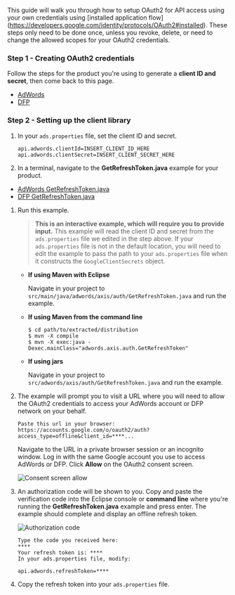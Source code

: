 This guide will walk you through how to setup OAuth2 for API access using your
own credentials using [installed application flow]
(https://developers.google.com/identity/protocols/OAuth2#installed). These steps
only need to be done once, unless you revoke, delete, or need to change the
allowed scopes for your OAuth2 credentials.

### Step 1 - Creating OAuth2 credentials

Follow the steps for the product you're using to generate a
**client ID and secret**, then come back to this page.

* [AdWords](https://developers.google.com/adwords/api/docs/guides/authentication)
* [DFP](https://developers.google.com/doubleclick-publishers/docs/authentication)

### Step 2 - Setting up the client library

1.  In your `ads.properties` file, set the client ID and secret.

    ```
    api.adwords.clientId=INSERT_CLIENT_ID_HERE
    api.adwords.clientSecret=INSERT_CLIENT_SECRET_HERE
    ```

1.  In a terminal, navigate to the **GetRefreshToken.java** example for your
    product.

   * [AdWords GetRefreshToken.java](https://github.com/googleads/googleads-java-lib/blob/master/examples/adwords_axis/src/main/java/adwords/axis/auth/GetRefreshToken.java)
   * [DFP GetRefreshToken.java](https://github.com/googleads/googleads-java-lib/blob/master/examples/dfp_axis/src/main/java/dfp/axis/auth/GetRefreshToken.java)

1.  Run this example.

    >   **This is an interactive example, which will require you to provide
        input.** This example will read the client ID and secret from the
        `ads.properties` file we edited in the step above. If your
        `ads.properties` file is not in the default location, you will need to
        edit the example to pass the path to your `ads.properties` file when it
        constructs the `GoogleClientSecrets` object.

    *   **If using Maven with Eclipse**

        Navigate in your project to
        `src/main/java/adwords/axis/auth/GetRefreshToken.java`
        and run the example.

    *   **If using Maven from the command line**

        ```
        $ cd path/to/extracted/distribution
        $ mvn -X compile
        $ mvn -X exec:java -Dexec.mainClass="adwords.axis.auth.GetRefreshToken"
        ```

    *   **If using jars**

        Navigate in your project to `src/adwords/axis/auth/GetRefreshToken.java`
        and run the example.

1.  The example will prompt you to visit a URL where you will need to allow the
    OAuth2 credentials to access your AdWords account or DFP network on your
    behalf.

    ```
    Paste this url in your browser:
    https://accounts.google.com/o/oauth2/auth?access_type=offline&client_id=****...
    ```

    Navigate to the URL in a private browser session or an incognito window. Log
    in with the same Google account you use to access AdWords or DFP. Click
    **Allow** on the OAuth2 consent screen.

    ![Consent screen allow](https://developers.google.com/ads/images/oauth2-consent-allow.png)

1.  An authorization code will be shown to you. Copy and paste the verification
    code into the Eclipse console or **command line** where you're running the
    **GetRefreshToken.java** example and press enter. The example should
    complete and display an offline refresh token.

    ![Authorization code](https://developers.google.com/ads/images/oauth2-authorization-code.png)

    ```
    Type the code you received here:
    ****
    Your refresh token is: ****
    In your ads.properties file, modify:

    api.adwords.refreshToken=****
    ```

1.  Copy the refresh token into your `ads.properties` file.
